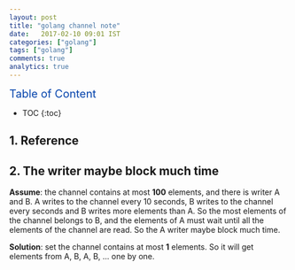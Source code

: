 ```yaml
---
layout: post
title: "golang channel note"
date:   2017-02-10 09:01 IST
categories: ["golang"]
tags: ["golang"]
comments: true
analytics: true
---
```


<span/>

<span style="color: #0645ad; font-size:20px">Table of Content<span/>

  * TOC
  {:toc}

## 1. Reference

## 2. The writer maybe block much time

**Assume**: the channel contains at most **100** elements, and there is writer A and B.
A writes to the channel every 10 seconds, B writes to the channel every seconds and
B writes more elements than A. So the most elements of the channel belongs to B, and the
elements of A must wait until all the elements of the channel are read. So the A writer
maybe block much time.

**Solution**: set the channel contains at most **1** elements. So it will get elements from
A, B, A, B, ... one by one.
